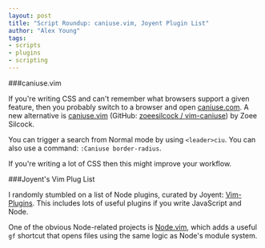 ```yaml
---
layout: post
title: "Script Roundup: caniuse.vim, Joyent Plugin List"
author: "Alex Young"
tags: 
- scripts
- plugins
- scripting
---
```


###caniuse.vim

If you're writing CSS and can't remember what browsers support a given feature, then you probably switch to a browser and open [caniuse.com](http://caniuse.com).  A new alternative is [caniuse.vim](http://www.vim.org/scripts/script.php?script_id=4951) (GitHub: [zoeesilcock / vim-caniuse](https://github.com/zoeesilcock/vim-caniuse)) by Zoee Silcock.

You can trigger a search from Normal mode by using `<leader>ciu`.  You can also use a command: `:Caniuse border-radius`.

If you're writing a lot of CSS then this might improve your workflow.

###Joyent's Vim Plug List

I randomly stumbled on a list of Node plugins, curated by Joyent: [Vim-Plugins](https://github.com/joyent/node/wiki/Vim-Plugins).  This includes lots of useful plugins if you write JavaScript and Node.

One of the obvious Node-related projects is [Node.vim](https://github.com/moll/vim-node), which adds a useful `gf` shortcut that opens files using the same logic as Node's module system.
